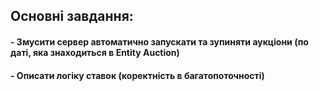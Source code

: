 ## Основні завдання:
#### - Змусити сервер автоматично запускати та зупиняти аукціони (по даті, яка знаходиться в Entity Auction)
#### - Описати логіку ставок (коректність в багатопоточності)